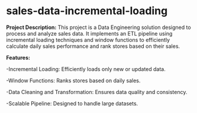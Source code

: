 # sales-data-incremental-loading

**Project Description:**
 This project is a Data Engineering solution designed to process and analyze sales data. It implements an ETL pipeline using incremental loading techniques and window functions to 
 efficiently calculate daily sales performance and rank stores based on their sales.
 
**Features:**

-Incremental Loading: Efficiently loads only new or updated data.

-Window Functions: Ranks stores based on daily sales.

-Data Cleaning and Transformation: Ensures data quality and consistency.

-Scalable Pipeline: Designed to handle large datasets.
